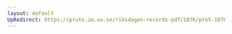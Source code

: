 ```yaml
---
layout: default
UpRedirect: https://pruto.im.uu.se/riksdagen-records-pdf/1876/prot-1876--ak--009/prot-1876--ak--009_005.pdf
---
```

